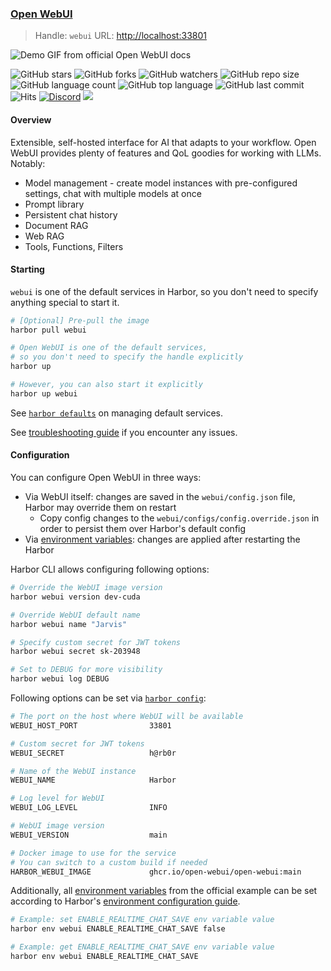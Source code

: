 ### [Open WebUI](https://docs.openwebui.com/)

> Handle: `webui`
> URL: [http://localhost:33801](http://localhost:33801)

![Demo GIF from official Open WebUI docs](https://docs.openwebui.com/assets/images/demo-d3952c8561c4808c1d447fc061c71174.gif)

![GitHub stars](https://img.shields.io/github/stars/open-webui/open-webui?style=social)
![GitHub forks](https://img.shields.io/github/forks/open-webui/open-webui?style=social)
![GitHub watchers](https://img.shields.io/github/watchers/open-webui/open-webui?style=social)
![GitHub repo size](https://img.shields.io/github/repo-size/open-webui/open-webui)
![GitHub language count](https://img.shields.io/github/languages/count/open-webui/open-webui)
![GitHub top language](https://img.shields.io/github/languages/top/open-webui/open-webui)
![GitHub last commit](https://img.shields.io/github/last-commit/open-webui/open-webui?color=red)
![Hits](https://hits.seeyoufarm.com/api/count/incr/badge.svg?url=https%3A%2F%2Fgithub.com%2Follama-webui%2Follama-wbui&count_bg=%2379C83D&title_bg=%23555555&icon=&icon_color=%23E7E7E7&title=hits&edge_flat=false)
[![Discord](https://img.shields.io/badge/Discord-Open_WebUI-blue?logo=discord&logoColor=white)](https://discord.gg/5rJgQTnV4s)
[![](https://img.shields.io/static/v1?label=Sponsor&message=%E2%9D%A4&logo=GitHub&color=%23fe8e86)](https://github.com/sponsors/tjbck)

#### Overview

Extensible, self-hosted interface for AI that adapts to your workflow. Open WebUI provides plenty of features and QoL goodies for working with LLMs. Notably:
- Model management - create model instances with pre-configured settings, chat with multiple models at once
- Prompt library
- Persistent chat history
- Document RAG
- Web RAG
- Tools, Functions, Filters

#### Starting

`webui` is one of the default services in Harbor, so you don't need to specify anything special to start it.

```bash
# [Optional] Pre-pull the image
harbor pull webui

# Open WebUI is one of the default services,
# so you don't need to specify the handle explicitly
harbor up

# However, you can also start it explicitly
harbor up webui
```

See [`harbor defaults`](./3.-Harbor-CLI-Reference#harbor-defaults) on managing default services.

See [troubleshooting guide](./1.-Harbor-User-Guide#troubleshooting) if you encounter any issues.

#### Configuration

You can configure Open WebUI in three ways:
- Via WebUI itself: changes are saved in the `webui/config.json` file, Harbor may override them on restart
  - Copy config changes to the `webui/configs/config.override.json` in order to persist them over Harbor's default config
- Via [environment variables](https://docs.openwebui.com/getting-started/env-configuration/): changes are applied after restarting the Harbor

Harbor CLI allows configuring following options:

```bash
# Override the WebUI image version
harbor webui version dev-cuda

# Override WebUI default name
harbor webui name "Jarvis"

# Specify custom secret for JWT tokens
harbor webui secret sk-203948

# Set to DEBUG for more visibility
harbor webui log DEBUG
```

Following options can be set via [`harbor config`](./3.-Harbor-CLI-Reference#harbor-config):

```bash
# The port on the host where WebUI will be available
WEBUI_HOST_PORT                33801

# Custom secret for JWT tokens
WEBUI_SECRET                   h@rb0r

# Name of the WebUI instance
WEBUI_NAME                     Harbor

# Log level for WebUI
WEBUI_LOG_LEVEL                INFO

# WebUI image version
WEBUI_VERSION                  main

# Docker image to use for the service
# You can switch to a custom build if needed
HARBOR_WEBUI_IMAGE             ghcr.io/open-webui/open-webui:main
```

Additionally, all [environment variables](https://docs.openwebui.com/getting-started/env-configuration/) from the official example can be set according to Harbor's [environment configuration guide](./1.-Harbor-User-Guide#environment-variables).

```bash
# Example: set ENABLE_REALTIME_CHAT_SAVE env variable value
harbor env webui ENABLE_REALTIME_CHAT_SAVE false

# Example: get ENABLE_REALTIME_CHAT_SAVE env variable value
harbor env webui ENABLE_REALTIME_CHAT_SAVE
```
